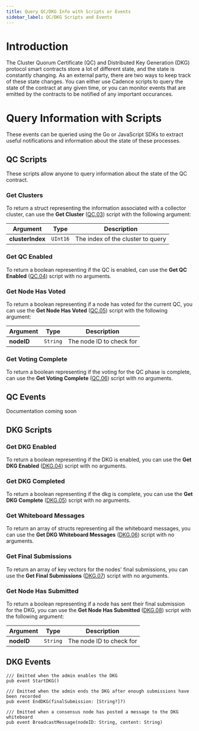 ```yaml
---
title: Query QC/DKG Info with Scripts or Events
sidebar_label: QC/DKG Scripts and Events
---
```


# Introduction

The Cluster Quorum Certificate (QC) and Distributed Key Generation (DKG) protocol smart contracts
store a lot of different state, and the state is constantly changing.
As an external party, there are two ways to keep track of these state changes. 
You can either use Cadence scripts to query the state of the contract at any given time,
or you can monitor events that are emitted by the contracts to be notified of any important occurances.

# Query Information with Scripts

These events can be queried using the Go or JavaScript SDKs to extract useful notifications and information about the
state of these processes.

## QC Scripts

These scripts allow anyone to query information about the state of the QC contract.

### Get Clusters

To return a struct representing the information associated with a collector cluster,
can use the **Get Cluster** ([QC.03](../../concepts/core-contracts/07-epoch-contract-reference.md#quorum-certificate-transactions-and-scripts)) script with the following argument:

| Argument         | Type     | Description |
|------------------|----------|-------------|
| **clusterIndex** | `UInt16` | The index of the cluster to query |

### Get QC Enabled

To return a boolean representing if the QC is enabled,
can use the **Get QC Enabled** ([QC.04](../../concepts/core-contracts/07-epoch-contract-reference.md#quorum-certificate-transactions-and-scripts)) script with no arguments.

### Get Node Has Voted

To return a boolean representing if a node has voted for the current QC, you
can use the **Get Node Has Voted** ([QC.05](../../concepts/core-contracts/07-epoch-contract-reference.md#quorum-certificate-transactions-and-scripts)) script with the following argument:

| Argument         | Type     | Description |
|------------------|----------|-------------|
| **nodeID** | `String` | The node ID to check for |


### Get Voting Complete

To return a boolean representing if the voting for the QC phase is complete,
can use the **Get Voting Complete** ([QC.06](../../concepts/core-contracts/07-epoch-contract-reference.md#quorum-certificate-transactions-and-scripts)) script with no arguments.

## QC Events

Documentation coming soon

## DKG Scripts

### Get DKG Enabled

To return a boolean representing if the DKG is enabled, you
can use the **Get DKG Enabled** ([DKG.04](../../concepts/core-contracts/07-epoch-contract-reference.md#dkg-transactions-and-scripts)) script with no arguments.

### Get DKG Completed

To return a boolean representing if the dkg is complete, you
can use the **Get DKG Complete** ([DKG.05](../../concepts/core-contracts/07-epoch-contract-reference.md#dkg-transactions-and-scripts)) script with no arguments.

### Get Whiteboard Messages

To return an array of structs representing all the whiteboard messages, you
can use the **Get DKG Whiteboard Messages** ([DKG.06](../../concepts/core-contracts/07-epoch-contract-reference.md#dkg-transactions-and-scripts)) script with no arguments.

### Get Final Submissions

To return an array of key vectors for the nodes' final submissions, you
can use the **Get Final Submissions** ([DKG.07](../../concepts/core-contracts/07-epoch-contract-reference.md#dkg-transactions-and-scripts)) script with no arguments.

### Get Node Has Submitted

To return a boolean representing if a node has sent their final submission for the DKG, you
can use the **Get Node Has Submitted** ([DKG.08](../../concepts/core-contracts/07-epoch-contract-reference.md#dkg-transactions-and-scripts)) script with the following argument:

| Argument         | Type     | Description |
|------------------|----------|-------------|
| **nodeID** | `String` | The node ID to check for |

## DKG Events

```cadence
/// Emitted when the admin enables the DKG
pub event StartDKG()

/// Emitted when the admin ends the DKG after enough submissions have been recorded
pub event EndDKG(finalSubmission: [String?]?)

/// Emitted when a consensus node has posted a message to the DKG whiteboard
pub event BroadcastMessage(nodeID: String, content: String)
```